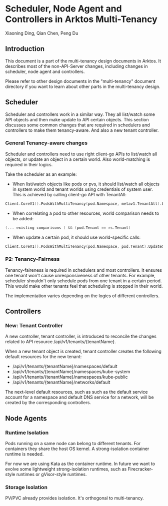 # Scheduler, Node Agent and Controllers in Arktos Multi-Tenancy

Xiaoning Ding, Qian Chen, Peng Du

## Introduction

This document is a part of the multi-tenancy design documents in Arktos. It describes most of the non-API-Server changes, including changes in scheduler, node agent and controllers.

Please refer to other design documents in the "multi-tenancy" document directory if you want to learn about other parts in the multi-tenancy design.

## Scheduler

Scheduler and controllers work in a similar way. They all list/watch some API objects and then make update to API certain objects. This section discusses some common changes that are required in schedulers and controllers to make them tenancy-aware. And also a new tenant controller.

### General Tenancy-aware changes

Scheduler and controllers need to use right client-go APIs to list/watch all objects, or update an object in a certain world. Also world-matching is required in their logics.

Take the scheduler as an example:

* When list/watch objects like pods or pvs, it should list/watch all objects in system world and tenant worlds using credentials of system user. This is achieved by calling client-go API with TenantAll:

```go
Client.CoreV1().PodsWithMultiTenancy(pod.Namespace, metav1.TenantAll).List()
```

* When correlating a pod to other resources, world comparison needs to be added:

```go
(... existing comparisons ) && (pod.Tenant == rs.Tenant)
```
 
* When update a certain pod, it should use world-specific calls: 

```go
Client.CoreV1().PodsWithMultiTenancy(pod.Namespace, pod.Tenant).UpdateStatus(pod)
```

### P2: Tenancy-Fairness

Tenancy-faireness is required in schedulers and most controllers. It ensures one tenant won't cause unresponsiveness of other tenants. For example, scheduler shouldn't only schedule pods from one tenant in a certain period. This would make other tenants feel that scheduling is stopped in their world.

The implementation varies depending on the logics of different controllers.

## Controllers

### New: Tenant Controller

A new controller, tenant controller, is introduced to reconcile the changes related to API resource /api/v1/tenants/{tenantName}.

When a new tenant object is created, tenant controller creates the following default resources for the new tenant:

   * /api/v1/tenants/{tenantName}/namespaces/default
   * /api/v1/tenants/{tenantName}/namespaces/kube-system
   * /api/v1/tenants/{tenantName}/namespaces/kube-public
   * /api/v1/tenants/{tenantName}/networks/default
 
The next-level default resources, such as such as the default service account for a namespace and default DNS service for a network, will be created by the corresponding controllers.

## Node Agents
### Runtime Isolation

Pods running on a same node can belong to different tenants. For containers they share the host OS kernel. A strong-isolation container runtime is needed.

For now we are using Kata as the container runtime. In future we want to evolve some lightweight strong-isolation runtimes, such as Firecracker-style runtimes or gVisor-style runtimes.

### Storage Isolation

PV/PVC already provides isolation. It's orthogonal to multi-tenancy.
